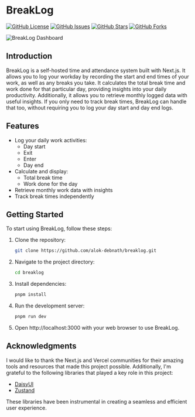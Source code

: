 # BreakLog

[![GitHub License](https://img.shields.io/github/license/alok-debnath/breaklog)](https://github.com/alok-debnath/breaklog/blob/main/LICENSE)
[![GitHub Issues](https://img.shields.io/github/issues/alok-debnath/breaklog)](https://github.com/alok-debnath/breaklog/issues)
[![GitHub Stars](https://img.shields.io/github/stars/alok-debnath/breaklog)](https://github.com/alok-debnath/breaklog/stargazers)
[![GitHub Forks](https://img.shields.io/github/forks/alok-debnath/breaklog)](https://github.com/alok-debnath/breaklog/network)

![BreakLog Dashboard](https://i.ibb.co/jZYR6S2/breaklog.png)

<!-- [![Vercel Production Status](https://vercel-status-badge.vercel.app/alok-debnath/breaklog)](https://vercel.com/alokdebnath/breaklog) -->

## Introduction

BreakLog is a self-hosted time and attendance system built with Next.js. It allows you to log your workday by recording the start and end times of your work, as well as any breaks you take. It calculates the total break time and work done for that particular day, providing insights into your daily productivity. Additionally, it allows you to retrieve monthly logged data with useful insights. If you only need to track break times, BreakLog can handle that too, without requiring you to log your day start and day end logs.

## Features

- Log your daily work activities:
  - Day start
  - Exit
  - Enter
  - Day end
- Calculate and display:
  - Total break time
  - Work done for the day
- Retrieve monthly work data with insights
- Track break times independently

## Getting Started

To start using BreakLog, follow these steps:

1. Clone the repository:

   ```bash
   git clone https://github.com/alok-debnath/breaklog.git
   ```

2. Navigate to the project directory:

   ```bash
   cd breaklog
   ```

3. Install dependencies:

   ```bash
   pnpm install
   ```

4. Run the development server:

   ```bash
   pnpm run dev
   ```

5. Open http://localhost:3000 with your web browser to use BreakLog.

## Acknowledgments

I would like to thank the Next.js and Vercel communities for their amazing tools and resources that made this project possible. Additionally, I'm grateful to the following libraries that played a key role in this project:

- [DaisyUI](https://daisyui.com/)
- [Zustand](https://github.com/pmndrs/zustand)

These libraries have been instrumental in creating a seamless and efficient user experience.
